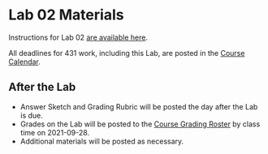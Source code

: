 # Lab 02 Materials

Instructions for Lab 02 [are available here](lab02.md).

All deadlines for 431 work, including this Lab, are posted in the [Course Calendar](https://thomaselove.github.io/431/calendar.html).

## After the Lab

- Answer Sketch and Grading Rubric will be posted the day after the Lab is due.
- Grades on the Lab will be posted to the [Course Grading Roster](https://bit.ly/431-2021-grades) by class time on 2021-09-28.
- Additional materials will be posted as necessary.
